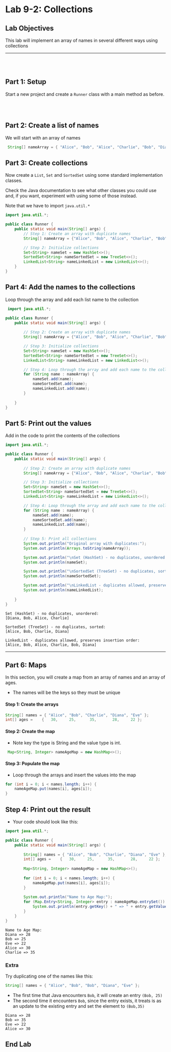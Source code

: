 # Lab 9-2: Collections  


## Lab Objectives

This lab will implement an array of names in several different ways using collections

---
<br/>
<br/>

## Part 1: Setup

Start a new project and create a `Runner` class with a main method as before.


<br/>
<br/>

## Part 2: Create a list of names

We will start with an array of names

```java
 String[] nameArray = { "Alice", "Bob", "Alice", "Charlie", "Bob", "Diana" };
```

## Part 3: Create collections
 
 Now create a `List`, `Set` and `SortedSet` using some standard implementation classes.

Check the Java documentation to see what other classes you could use and, if you want, experiment with using some of those instead.

Note that we have to import `java.util.*`

```java
import java.util.*;

public class Runner {
    public static void main(String[] args) {
        // Step 1: Create an array with duplicate names
        String[] nameArray = {"Alice", "Bob", "Alice", "Charlie", "Bob", "Diana"};

        // Step 2: Initialize collections
        Set<String> nameSet = new HashSet<>();
        SortedSet<String> nameSortedSet = new TreeSet<>();
        LinkedList<String> nameLinkedList = new LinkedList<>();
    }
}
```

## Part 4: Add the names to the collections

Loop through the array and add each list name to the collection

```java
 import java.util.*;

public class Runner {
    public static void main(String[] args) {
        
        // Step 2: Create an array with duplicate names
        String[] nameArray = {"Alice", "Bob", "Alice", "Charlie", "Bob", "Diana"};

        // Step 3: Initialize collections
        Set<String> nameSet = new HashSet<>();
        SortedSet<String> nameSortedSet = new TreeSet<>();
        LinkedList<String> nameLinkedList = new LinkedList<>();

        // Step 4: Loop through the array and add each name to the collections
        for (String name : nameArray) {
            nameSet.add(name);
            nameSortedSet.add(name);
            nameLinkedList.add(name);
        }
        
    }
}
```

## Part 5: Print out the values

Add in the code to print the contents of the collections


```java
import java.util.*;

public class Runner {
    public static void main(String[] args) {
        
        // Step 2: Create an array with duplicate names
        String[] nameArray = {"Alice", "Bob", "Alice", "Charlie", "Bob", "Diana"};

        // Step 3: Initialize collections
        Set<String> nameSet = new HashSet<>();
        SortedSet<String> nameSortedSet = new TreeSet<>();
        LinkedList<String> nameLinkedList = new LinkedList<>();

        // Step 4: Loop through the array and add each name to the collections
        for (String name : nameArray) {
            nameSet.add(name);
            nameSortedSet.add(name);
            nameLinkedList.add(name);
        }
        
        // Step 5: Print all collections
        System.out.println("Original array with duplicates:");
        System.out.println(Arrays.toString(nameArray));

        System.out.println("\nSet (HashSet) - no duplicates, unordered:");
        System.out.println(nameSet);

        System.out.println("\nSortedSet (TreeSet) - no duplicates, sorted:");
        System.out.println(nameSortedSet);

        System.out.println("\nLinkedList - duplicates allowed, preserves insertion order:");
        System.out.println(nameLinkedList);
        
    }
}
```
```console
Set (HashSet) - no duplicates, unordered:
[Diana, Bob, Alice, Charlie]

SortedSet (TreeSet) - no duplicates, sorted:
[Alice, Bob, Charlie, Diana]

LinkedList - duplicates allowed, preserves insertion order:
[Alice, Bob, Alice, Charlie, Bob, Diana]
```

---

## Part 6: Maps

In this section, you will create a map from an array of names and an array of ages. 
- The names will be the keys so they must be unique

#### Step 1: Create the arrays

```java
String[] names = { "Alice", "Bob", "Charlie", "Diana", "Eve" };
int[] ages =    {   30,     25,      35,       28,     22 };
```

#### Step 2: Create the map

- Note key the type is String and the value type is int.

```java
 Map<String, Integer> nameAgeMap = new HashMap<>();
```

#### Step 3: Populate the map

- Loop through the arrays and insert the values into the map

```java
for (int i = 0; i < names.length; i++) {
    nameAgeMap.put(names[i], ages[i]);
}
```

## Step 4: Print out the result

- Your code should look like this:

```java
import java.util.*;

public class Runner {
    public static void main(String[] args) {
      
        String[] names = { "Alice", "Bob", "Charlie", "Diana", "Eve" };
        int[] ages =    {   30,     25,      35,       28,     22 };
        
        Map<String, Integer> nameAgeMap = new HashMap<>();
        
        for (int i = 0; i < names.length; i++) {
            nameAgeMap.put(names[i], ages[i]);
        }
        
        System.out.println("Name to Age Map:");
        for (Map.Entry<String, Integer> entry : nameAgeMap.entrySet()) {
            System.out.println(entry.getKey() + " => " + entry.getValue());
        }
    }
}
```

```conole
Name to Age Map:
Diana => 28
Bob => 25
Eve => 22
Alice => 30
Charlie => 35
```

### Extra

Try duplicating one of the names like this:

```java
String[] names = { "Alice", "Bob", "Bob", "Diana", "Eve" };
```

- The first time that Java encounters `Bob`, it will create an entry `(Bob, 25)`
- The second time it encounters `Bob`, since the entry exists, it treats is as an update to the existing entry and set the element to `(Bob,35)`

```console
Diana => 28
Bob => 35
Eve => 22
Alice => 30
```

## End Lab